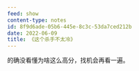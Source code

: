 ```yaml
---
feed: show
content-type: notes
id: 8f9d6ade-05b6-445e-8c3c-53da7ced212b
date: 2022-06-09
title: 《这个杀手不太冷》
---
```

的确没看懂为啥这么高分，找机会再看一遍。
